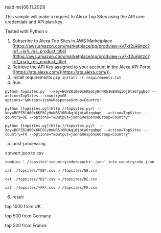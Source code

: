 read me(08.11.2021)

This sample will make a request to Alexa Top Sites using the API user credentials and API plan key.

Tested with Python v

1. Subscribe to Alexa Top Sites in AWS Marketplace  [https://aws.amazon.com/marketplace/pp/prodview-xv7kf2ukjktzc?ref_=srh_res_product_title](https://aws.amazon.com/marketplace/pp/prodview-xv7kf2ukjktzc?ref_=srh_res_product_title)
2. Retrieve the API Key assigned to your account in the Alexa API Portal ([https://ats.alexa.com/](https://ats.alexa.com/)).
3. Install requirements `pip install -r requirements.txt`
4. Run:

`python topsites.py  --key=BGPZ81d00x6KE6CyHnNRS16BUAqi0jbta0rgqbqd --action=TopSites --country=GB --options="&Output=json&ResponseGroup=Country"`

`python [topsites.py](http://topsites.py/) --key=BGPZ81d00x6KE6CyHnNRS16BUAqi0jbta0rgqbqd --action=TopSites --country=DE --options="&Output=json&ResponseGroup=Country"`

`python [topsites.py](http://topsites.py/)  --key=BGPZ81d00x6KE6CyHnNRS16BUAqi0jbta0rgqbqd --action=TopSites --country=FR --options="&Output=json&ResponseGroup=Country"`

5. post-processing 

convert json to csv

`combine './topsites'+countrycode+epoch+'.json' into countrycode.json`

`cat ./topsites/*GB*.csv >./topsites/GB.csv`

`cat ./topsites/*DE*.csv >./topsites/DE.csv`

`cat ./topsites/*FR*.csv >./topsites/FR.csv`

6. result 

top 1000 from UK

top 500 from Germany

top 500 from France
